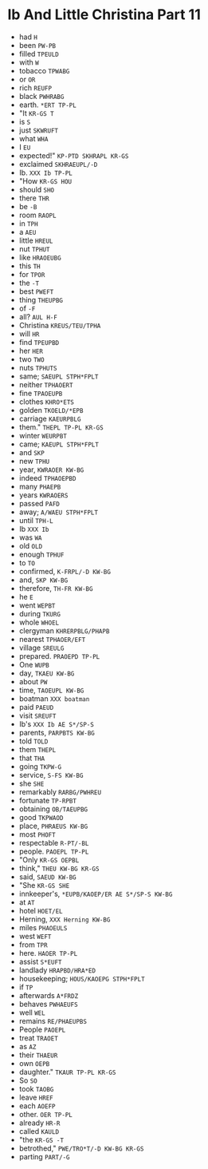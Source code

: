 # Ib And Little Christina Part 11

* had `H`
* been `PW-PB`
* filled `TPEULD`
* with `W`
* tobacco `TPWABG`
* or `OR`
* rich `REUFP`
* black `PWHRABG`
* earth. `*ERT TP-PL`
* "It `KR-GS T`
* is `S`
* just `SKWRUFT`
* what `WHA`
* I `EU`
* expected!" `KP-PTD SKHRAPL KR-GS`
* exclaimed `SKHRAEUPL/-D`
* Ib. `XXX Ib TP-PL`
* "How `KR-GS HOU`
* should `SHO`
* there `THR`
* be `-B`
* room `RAOPL`
* in `TPH`
* a `AEU`
* little `HREUL`
* nut `TPHUT`
* like `HRAOEUBG`
* this `TH`
* for `TPOR`
* the `-T`
* best `PWEFT`
* thing `THEUPBG`
* of `-F`
* all? `AUL H-F`
* Christina `KREUS/TEU/TPHA`
* will `HR`
* find `TPEUPBD`
* her `HER`
* two `TWO`
* nuts `TPHUTS`
* same; `SAEUPL STPH*FPLT`
* neither `TPHAOERT`
* fine `TPAOEUPB`
* clothes `KHRO*ETS`
* golden `TKOELD/*EPB`
* carriage `KAEURPBLG`
* them." `THEPL TP-PL KR-GS`
* winter `WEURPBT`
* came; `KAEUPL STPH*FPLT`
* and `SKP`
* new `TPHU`
* year, `KWRAOER KW-BG`
* indeed `TPHAOEPBD`
* many `PHAEPB`
* years `KWRAOERS`
* passed `PAFD`
* away; `A/WAEU STPH*FPLT`
* until `TPH-L`
* Ib `XXX Ib`
* was `WA`
* old `OLD`
* enough `TPHUF`
* to `TO`
* confirmed, `K-FRPL/-D KW-BG`
* and, `SKP KW-BG`
* therefore, `TH-FR KW-BG`
* he `E`
* went `WEPBT`
* during `TKURG`
* whole `WHOEL`
* clergyman `KHRERPBLG/PHAPB`
* nearest `TPHAOER/EFT`
* village `SREULG`
* prepared. `PRAOEPD TP-PL`
* One `WUPB`
* day, `TKAEU KW-BG`
* about `PW`
* time, `TAOEUPL KW-BG`
* boatman `XXX boatman`
* paid `PAEUD`
* visit `SREUFT`
* Ib's `XXX Ib AE S*/SP-S`
* parents, `PARPBTS KW-BG`
* told `TOLD`
* them `THEPL`
* that `THA`
* going `TKPW-G`
* service, `S-FS KW-BG`
* she `SHE`
* remarkably `RARBG/PWHREU`
* fortunate `TP-RPBT`
* obtaining `OB/TAEUPBG`
* good `TKPWAOD`
* place, `PHRAEUS KW-BG`
* most `PHOFT`
* respectable `R-PT/-BL`
* people. `PAOEPL TP-PL`
* "Only `KR-GS OEPBL`
* think," `THEU KW-BG KR-GS`
* said, `SAEUD KW-BG`
* "She `KR-GS SHE`
* innkeeper's, `*EUPB/KAOEP/ER AE S*/SP-S KW-BG`
* at `AT`
* hotel `HOET/EL`
* Herning, `XXX Herning KW-BG`
* miles `PHAOEULS`
* west `WEFT`
* from `TPR`
* here. `HAOER TP-PL`
* assist `S*EUFT`
* landlady `HRAPBD/HRA*ED`
* housekeeping; `HOUS/KAOEPG STPH*FPLT`
* if `TP`
* afterwards `A*FRDZ`
* behaves `PWHAEUFS`
* well `WEL`
* remains `RE/PHAEUPBS`
* People `PAOEPL`
* treat `TRAOET`
* as `AZ`
* their `THAEUR`
* own `OEPB`
* daughter." `TKAUR TP-PL KR-GS`
* So `SO`
* took `TAOBG`
* leave `HREF`
* each `AOEFP`
* other. `OER TP-PL`
* already `HR-R`
* called `KAULD`
* "the `KR-GS -T`
* betrothed," `PWE/TRO*T/-D KW-BG KR-GS`
* parting `PART/-G`
